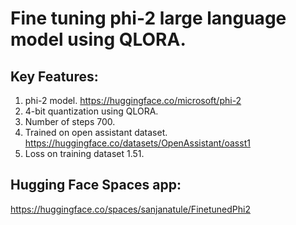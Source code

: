 # Fine tuning phi-2 large language model using QLORA.


## Key Features:
1. phi-2 model. https://huggingface.co/microsoft/phi-2
2. 4-bit quantization using QLORA.
3. Number of steps 700.
4. Trained on open assistant dataset. https://huggingface.co/datasets/OpenAssistant/oasst1
5. Loss on training dataset 1.51.

## Hugging Face Spaces app:
https://huggingface.co/spaces/sanjanatule/FinetunedPhi2

